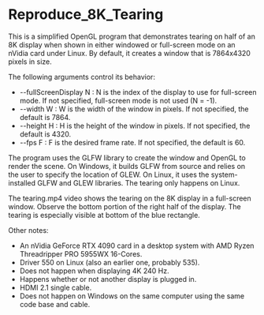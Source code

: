 # Reproduce_8K_Tearing

This is a simplified OpenGL program that demonstrates tearing on half of an 8K display when shown in
either windowed or full-screen mode on an nVidia card under Linux.  By default, it creates a window
that is 7864x4320 pixels in size.

The following arguments control its behavior:
- --fullScreenDisplay N : N is the index of the display to use for full-screen mode.  If not specified, full-screen mode is not used (N = -1).
- --width W : W is the width of the window in pixels.  If not specified, the default is 7864.
- --height H : H is the height of the window in pixels.  If not specified, the default is 4320.
- --fps F : F is the desired frame rate.  If not specified, the default is 60.

The program uses the GLFW library to create the window and OpenGL to render the scene.  On Windows,
it builds GLFW from source and relies on the user to specify the location of GLEW.
On Linux, it uses the system-installed GLFW and GLEW libraries.
The tearing only happens on Linux.

The tearing.mp4 video shows the tearing on the 8K display in a full-screen window.  Observe the bottom
portion of the right half of the display.  The tearing is especially visible at bottom of the
blue rectangle.

Other notes:
- An nVidia GeForce RTX 4090 card in a desktop system with AMD Ryzen Threadripper PRO 5955WX 16-Cores.
- Driver 550 on Linux (also an earlier one, probably 535).
- Does not happen when displaying 4K 240 Hz.
- Happens whether or not another display is plugged in.
- HDMI 2.1 single cable.
- Does not happen on Windows on the same computer using the same code base and cable.
